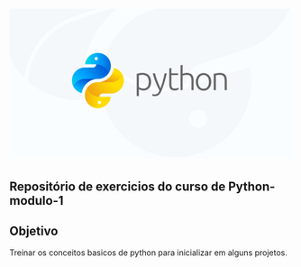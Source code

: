 <h1 align="center">
  <img alt="Iniciando em Python" title="#cursopython" src="python.png" />
</h1>


## Repositório de exercicios do curso de Python-modulo-1

## Objetivo

Treinar os conceitos basicos de python para inicializar em alguns projetos.

